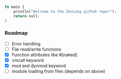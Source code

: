```rust
fn main {
    println("Welcome to the ZenLang github repo!");
    return null;
}
```
### Roadmap
- [ ] Error handling
- [ ] File read/write functions
- [x] Function attributes like #[naked]
- [x] vmcall keyword
- [x] mod and dynmod keyword
- [ ] module loading from files (depends on above)
